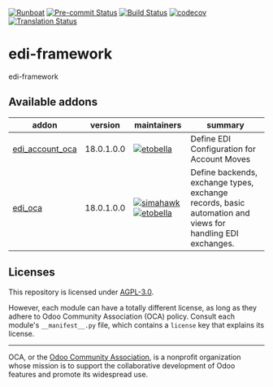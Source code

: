 
[![Runboat](https://img.shields.io/badge/runboat-Try%20me-875A7B.png)](https://runboat.odoo-community.org/builds?repo=OCA/edi-framework&target_branch=18.0)
[![Pre-commit Status](https://github.com/OCA/edi-framework/actions/workflows/pre-commit.yml/badge.svg?branch=18.0)](https://github.com/OCA/edi-framework/actions/workflows/pre-commit.yml?query=branch%3A18.0)
[![Build Status](https://github.com/OCA/edi-framework/actions/workflows/test.yml/badge.svg?branch=18.0)](https://github.com/OCA/edi-framework/actions/workflows/test.yml?query=branch%3A18.0)
[![codecov](https://codecov.io/gh/OCA/edi-framework/branch/18.0/graph/badge.svg)](https://codecov.io/gh/OCA/edi-framework)
[![Translation Status](https://translation.odoo-community.org/widgets/edi-framework-18-0/-/svg-badge.svg)](https://translation.odoo-community.org/engage/edi-framework-18-0/?utm_source=widget)

<!-- /!\ do not modify above this line -->

# edi-framework

edi-framework

<!-- /!\ do not modify below this line -->

<!-- prettier-ignore-start -->

[//]: # (addons)

Available addons
----------------
addon | version | maintainers | summary
--- | --- | --- | ---
[edi_account_oca](edi_account_oca/) | 18.0.1.0.0 | [![etobella](https://github.com/etobella.png?size=30px)](https://github.com/etobella) | Define EDI Configuration for Account Moves
[edi_oca](edi_oca/) | 18.0.1.0.0 | [![simahawk](https://github.com/simahawk.png?size=30px)](https://github.com/simahawk) [![etobella](https://github.com/etobella.png?size=30px)](https://github.com/etobella) | Define backends, exchange types, exchange records, basic automation and views for handling EDI exchanges.

[//]: # (end addons)

<!-- prettier-ignore-end -->

## Licenses

This repository is licensed under [AGPL-3.0](LICENSE).

However, each module can have a totally different license, as long as they adhere to Odoo Community Association (OCA)
policy. Consult each module's `__manifest__.py` file, which contains a `license` key
that explains its license.

----
OCA, or the [Odoo Community Association](http://odoo-community.org/), is a nonprofit
organization whose mission is to support the collaborative development of Odoo features
and promote its widespread use.
